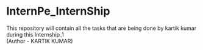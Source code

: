 # InternPe_InternShip
This repository will contain all the tasks that are being done by kartik kumar during this Internship_1
<br>
(Author - KARTIK KUMAR)
